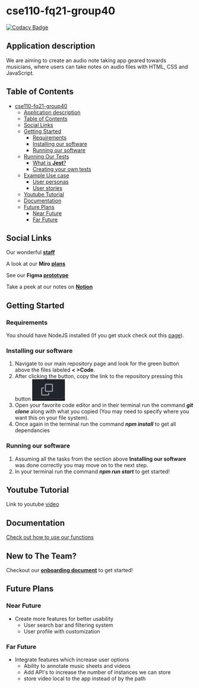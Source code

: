 # cse110-fq21-group40

[![Codacy Badge](https://app.codacy.com/project/badge/Grade/621b1b029c954167abb89180db26f150)](https://www.codacy.com/gh/cse110-fq22-group40/cse110-fq22-group40/dashboard?utm_source=github.com&amp;utm_medium=referral&amp;utm_content=cse110-fq22-group40/cse110-fq22-group40&amp;utm_campaign=Badge_Grade)

## Application description
We are aiming to create an audio note taking app geared towards musicians, where users can take notes on audio files with HTML, CSS and JavaScript.  

## Table of Contents
- [cse110-fq21-group40](#cse110-fq21-group40)
  - [Application description](#application-description)
  - [Table of Contents](#table-of-contents)
  - [Social Links](#social-links)
  - [Getting Started](#getting-started)
    - [Requirements](#requirements)
    - [Installing our software](#installing-our-software)
    - [Running our software](#running-our-software)
  - [Running Our Tests](#running-our-tests)
    - [What is **Jest**?](#what-is-jest)
    - [Creating your own tests](#creating-your-own-tests)
  - [Example Use case](#example-use-case)
    - [User personas](#user-personas)
    - [User stories](#user-stories)
  - [Youtube Tutorial](#youtube-tutorial)
  - [Documentation](#documentation)
  - [Future Plans](#future-plans)
    - [Near Future](#near-future)
    - [Far Future](#far-future)
  

## Social Links
Our wonderful **[staff](admin/team.md)**

A look at our **Miro [plans](https://miro.com/app/board/uXjVPJ88Awg=/?share_link_id=881331704226)** 

See our **Figma [prototype](https://www.figma.com/file/kYV50OgVgPx6Iw9bspYB9W/LitHub-Wireframes?node-id=0%3A1)**

Take a peek at our notes on **[Notion](https://www.notion.so/The-Lit-Hub-24ded023c9f3498b91e11f9db74a3996)**

## Getting Started

### Requirements
You should have NodeJS installed (If you get stuck check out this [page](https://nodejs.dev/en/learn/how-to-install-nodejs)).
### Installing our software
1. Navigate to our main repository page and look for the green button above the files labeled **< >Code**.
2. After clicking the button, copy the link to the repository pressing this button ![Copybutton](./imgs/copy.png)
3. Open your favorite code editor and in their terminal run the command ***git clone*** along with what you copied (You may need to specify where you want this on your file system).
4. Once again in the terminal run the command ***npm install*** to get all dependancies 
    

### Running our software
1. Assuming all the tasks from the section above **Installing our software** was done correctly you may move on to the next step.
2. In your terminal run the command ***npm run start*** to get started!
    
<!-- ## Running Our Tests
### What is **Jest**?
### Creating your own tests

## Example Use case
### User personas
### User stories -->

## Youtube Tutorial
Link to youtube [video](https://www.youtube.com/watch?v=dMgJ_TWeIxc&feature=youtu.be)

## Documentation
[Check out how to use our functions](https://cse110-fq22-group40.github.io/cse110-fq22-group40/index.html)

## New to The Team?
Checkout our **[onboarding document](onboard.md)** to get started!

## Future Plans

### Near Future
- Create more features for better usability
  - User search bar and filtering system
  - User profile with customization
### Far Future
- Integrate features which increase user options
  - Ability to annotate music sheets and videos
  - Add API's to increase the number of instances we can store
  - store video local to the app instead of by the path
